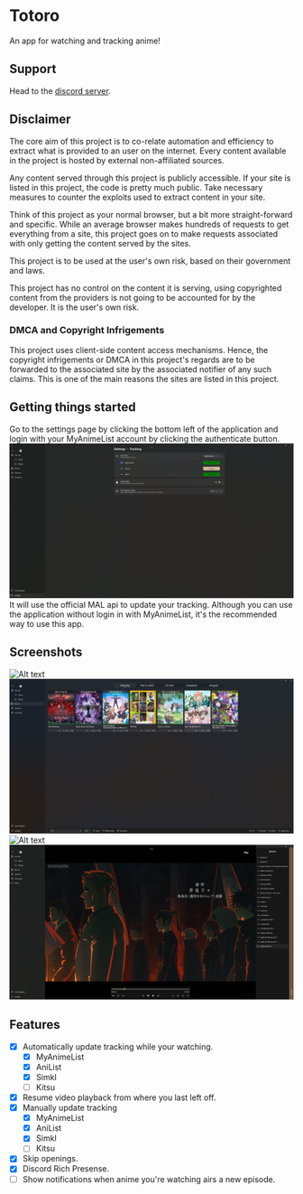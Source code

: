 # Totoro

An app for watching and tracking anime!

## Support

Head to the [discord server](https://discord.gg/KHxdxuCjhX).

## Disclaimer

The core aim of this project is to co-relate automation and efficiency to extract what is provided to an user on the internet. Every content available in the project is hosted by external non-affiliated sources.

Any content served through this project is publicly accessible. If your site is listed in this project, the code is pretty much public. Take necessary measures to counter the exploits used to extract content in your site.

Think of this project as your normal browser, but a bit more straight-forward and specific. While an average browser makes hundreds of requests to get everything from a site, this project goes on to make requests associated with only getting the content served by the sites.

This project is to be used at the user's own risk, based on their government and laws.

This project has no control on the content it is serving, using copyrighted content from the providers is not going to be accounted for by the developer. It is the user's own risk.

### DMCA and Copyright Infrigements

This project uses client-side content access mechanisms. Hence, the copyright infrigements or DMCA in this project's regards are to be forwarded to the associated site by the associated notifier of any such claims. This is one of the main reasons the sites are listed in this project.

## Getting things started

Go to the settings page by clicking the bottom left of the application and login with your MyAnimeList account by clicking the authenticate button.
![Alt text](Screenshots/settings.jpg "Settings")
It will use the official MAL api to update your tracking.
Although you can use the application without login in with MyAnimeList, it's the recommended way to use this app.

## Screenshots

![Alt text](Screenshots/home.jpg "home")
![Alt text](Screenshots/mylist.jpg "my_list")
![Alt text](Screenshots/seasonal.jpg "seasonal")
![Alt text](Screenshots/player.jpg "player")

## Features

- [x] Automatically update tracking while your watching.
  - [x] MyAnimeList
  - [x] AniList
  - [x] Simkl
  - [ ] Kitsu
- [x] Resume video playback from where you last left off.
- [x] Manually update tracking
  - [x] MyAnimeList
  - [x] AniList
  - [x] Simkl
  - [ ] Kitsu
- [x] Skip openings.
- [x] Discord Rich Presense.
- [ ] Show notifications when anime you're watching airs a new episode.

